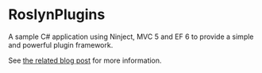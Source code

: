 RoslynPlugins
=============

A sample C# application using Ninject, MVC 5 and EF 6 to provide a simple and powerful plugin framework.

See [the related blog post](http://blog.zerosharp.com/a-simple-plug-in-framework-using-ninject-and-roslyn) for more information.
